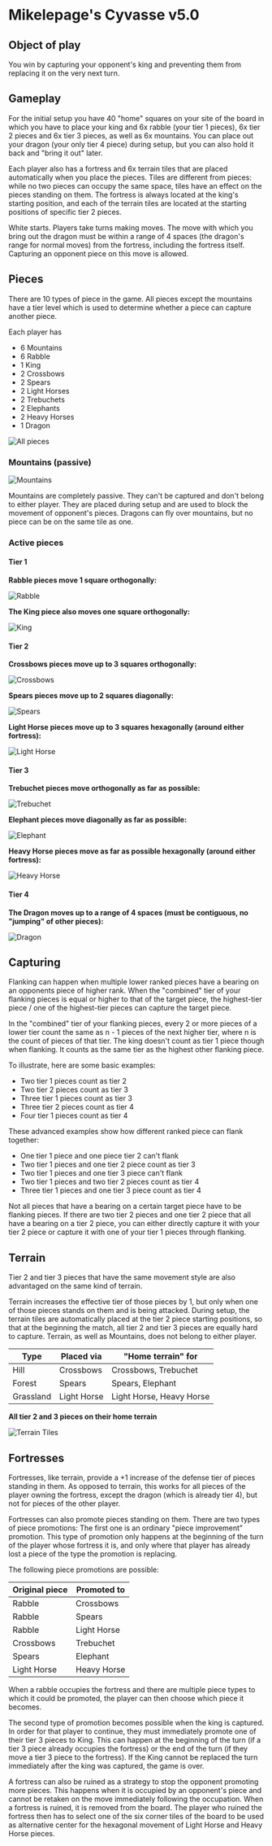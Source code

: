 Mikelepage's Cyvasse v5.0
=========================

Object of play
--------------

You win by capturing your opponent's king and preventing them from replacing it on the very next turn.

Gameplay
--------

For the initial setup you have 40 "home" squares on your site of the board in which you have to place your king and
6x rabble (your tier 1 pieces), 6x tier 2 pieces and 6x tier 3 pieces, as well as 6x mountains. You can place out
your dragon (your only tier 4 piece) during setup, but you can also hold it back and "bring it out" later.

Each player also has a fortress and 6x terrain tiles that are placed automatically when you place the pieces.
Tiles are different from pieces: while no two pieces can occupy the same space, tiles have an effect on the pieces
standing on them. The fortress is always located at the king's starting position, and each of the terrain tiles are
located at the starting positions of specific tier 2 pieces.

White starts. Players take turns making moves. The move with which you bring out the dragon must be within
a range of 4 spaces (the dragon's range for normal moves) from the fortress, including the fortress itself.
Capturing an opponent piece on this move is allowed.

Pieces
------

There are 10 types of piece in the game. All pieces except the mountains have a
tier level which is used to determine whether a piece can capture another piece.

Each player has

* 6 Mountains
* 6 Rabble
* 1 King
* 2 Crossbows
* 2 Spears
* 2 Light Horses
* 2 Trebuchets
* 2 Elephants
* 2 Heavy Horses
* 1 Dragon

![All pieces](/img/rule_sets/mikelepage/all_pieces.png)

### Mountains (passive)

![Mountains](/img/rule_sets/mikelepage/mountains.png)

Mountains are completely passive. They can't be captured and don't belong to either player.
They are placed during setup and are used to block the movement of opponent's pieces.
Dragons can fly over mountains, but no piece can be on the same tile as one.

### Active pieces

#### Tier 1

**Rabble pieces move 1 square orthogonally:**

![Rabble](/img/rule_sets/mikelepage/rabble.png)

**The King piece also moves one square orthogonally:**

![King](/img/rule_sets/mikelepage/king.png)

#### Tier 2

**Crossbows pieces move up to 3 squares orthogonally:**

![Crossbows](/img/rule_sets/mikelepage/crossbows.png)

**Spears pieces move up to 2 squares diagonally:**

![Spears](/img/rule_sets/mikelepage/spears.png)

**Light Horse pieces move up to 3 squares hexagonally (around either fortress):**

![Light Horse](/img/rule_sets/mikelepage/light_horse.png)

#### Tier 3

**Trebuchet pieces move orthogonally as far as possible:**

![Trebuchet](/img/rule_sets/mikelepage/trebuchet.png)

**Elephant pieces move diagonally as far as possible:**

![Elephant](/img/rule_sets/mikelepage/elephant.png)

**Heavy Horse pieces move as far as possible hexagonally (around either fortress):**

![Heavy Horse](/img/rule_sets/mikelepage/heavy_horse.png)

#### Tier 4

**The Dragon moves up to a range of 4 spaces (must be contiguous, no "jumping" of other pieces):**

![Dragon](/img/rule_sets/mikelepage/dragon.png)

Capturing
---------

Flanking can happen when multiple lower ranked pieces have a bearing on an opponents piece of higher rank.
When the "combined" tier of your flanking pieces is equal or higher to that of the target piece, the highest-tier
piece / one of the highest-tier pieces can capture the target piece.

In the "combined" tier of your flanking pieces, every 2 or more pieces of a lower tier count the same as n - 1 pieces
of the next higher tier, where n is the count of pieces of that tier. The king doesn't count as tier 1 piece though
when flanking. It counts as the same tier as the highest other flanking piece.

To illustrate, here are some basic examples:

* Two tier 1 pieces count as tier 2
* Two tier 2 pieces count as tier 3
* Three tier 1 pieces count as tier 3
* Three tier 2 pieces count as tier 4
* Four tier 1 pieces count as tier 4

These advanced examples show how different ranked piece can flank together:

* One tier 1 piece and one piece tier 2 can't flank
* Two tier 1 pieces and one tier 2 piece count as tier 3
* Two tier 1 pieces and one tier 3 piece can't flank
* Two tier 1 pieces and two tier 2 pieces count as tier 4
* Three tier 1 pieces and one tier 3 piece count as tier 4

Not all pieces that have a bearing on a certain target piece have to be flanking pieces. If there are two tier 2
pieces and one tier 2 piece that all have a bearing on a tier 2 piece, you can either directly capture it with
your tier 2 piece or capture it with one of your tier 1 pieces through flanking.

Terrain
-------

Tier 2 and tier 3 pieces that have the same movement style are also advantaged on the same kind of terrain.

Terrain increases the effective tier of those pieces by 1, but only when one of those pieces stands on them
and is being attacked. During setup, the terrain tiles are automatically placed at the tier 2 piece starting
positions, so that at the beginning the match, all tier 2 and tier 3 pieces are equally hard to capture.
Terrain, as well as Mountains, does not belong to either player.

| Type      | Placed via  | "Home terrain" for       |
|-----------|-------------|--------------------------|
| Hill      | Crossbows   | Crossbows, Trebuchet     |
| Forest    | Spears      | Spears, Elephant         |
| Grassland | Light Horse | Light Horse, Heavy Horse |

**All tier 2 and 3 pieces on their home terrain**

![Terrain Tiles](/img/rule_sets/mikelepage/terrain.png)

Fortresses
----------

Fortresses, like terrain, provide a +1 increase of the defense tier of pieces standing in them.
As opposed to terrain, this works for all pieces of the player owning the fortress, except the dragon
(which is already tier 4), but not for pieces of the other player.

Fortresses can also promote pieces standing on them. There are two types of piece promotions: The first one is an
ordinary "piece improvement" promotion. This type of promotion only happens at the beginning of the turn of the player
whose fortress it is, and only where that player has already lost a piece of the type the promotion is replacing.

The following piece promotions are possible:

| Original piece | Promoted to |
|----------------|-------------|
| Rabble         | Crossbows   |
| Rabble         | Spears      |
| Rabble         | Light Horse |
| Crossbows      | Trebuchet   |
| Spears         | Elephant    |
| Light Horse    | Heavy Horse |

When a rabble occupies the fortress and there are multiple piece types to which
it could be promoted, the player can then choose which piece it becomes.

The second type of promotion becomes possible when the king is captured. In order for that player to continue, they
must immediately promote one of their tier 3 pieces to King. This can happen at the beginning of the turn (if a tier 3
piece already occupies the fortress) or the end of the turn (if they move a tier 3 piece to the fortress).
If the King cannot be replaced the turn immediately after the king was captured, the game is over.

A fortress can also be ruined as a strategy to stop the opponent promoting more pieces. This happens when it is
occupied by an opponent's piece and cannot be retaken on the move immediately following the occupation. When a fortress
is ruined, it is removed from the board. The player who ruined the fortress then has to select one of the six corner
tiles of the board to be used as alternative center for the hexagonal movement of Light Horse and Heavy Horse pieces.
